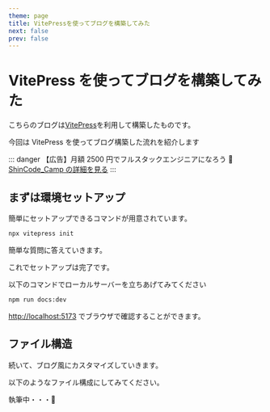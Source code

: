 ```yaml
---
theme: page
title: VitePressを使ってブログを構築してみた
next: false
prev: false
---
```


# VitePress を使ってブログを構築してみた

こちらのブログは[VitePress](https://vitepress.dev/)を利用して構築したものです。

今回は VitePress を使ってブログ構築した流れを紹介します

<!-- ::: info 参考サイト 📝

- [ブログサイトを VitePress へ移行した](https://nshmura.com/posts/migration-to-vitepress/)

- [ブログを書くための MarkDown リスト](https://vitepress.dev/guide/markdown)
  ::: -->

::: danger 【広告】月額 2500 円でフルスタックエンジニアになろう :dog:
[ShinCode_Camp の詳細を見る](https://code-s-school-5bc2.thinkific.com/bundles/shincode-camp)
:::

## まずは環境セットアップ

簡単にセットアップできるコマンドが用意されています。

```cmd
npx vitepress init
```

簡単な質問に答えていきます。

これでセットアップは完了です。

以下のコマンドでローカルサーバーを立ちあげてみてください

```cmd
npm run docs:dev
```

[http://localhost:5173](http://localhost:5173) でブラウザで確認することができます。

## ファイル構造

続いて、ブログ風にカスタマイズしていきます。

以下のようなファイル構成にしてみてください。

執筆中・・・📝
